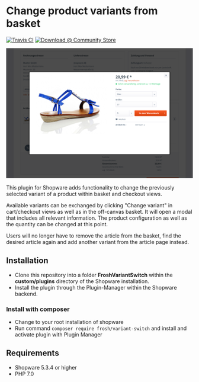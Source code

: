 # Change product variants from basket

[![Travis CI](https://travis-ci.org/FriendsOfShopware/FroshVariantSwitch.svg?branch=master)](https://travis-ci.org/FriendsOfShopware/FroshVariantSwitch)
[![Download @ Community Store](https://img.shields.io/badge/endpoint.svg?url=https://frosh.shyim.de/FroshVariantSwitch)](https://store.shopware.com/en/frosh64694548243f/switch-variants-in-basket.html)

![VariantSwitch](https://raw.githubusercontent.com/FriendsOfShopware/FroshVariantSwitch/master/Resources/store/images/0.png)

This plugin for Shopware adds functionality to change the previously
selected variant of a product within basket and checkout views.

Available variants can be exchanged by clicking "Change variant"
in cart/checkout views as well as in the off-canvas basket. It will
open a modal that includes all relevant information. The product
configuration as well as the quantity can be changed at this point.

Users will no longer have to remove the article from the basket, 
find the desired article again and add another variant from the article
page instead.

## Installation

* Clone this repository into a folder **FroshVariantSwitch** within the **custom/plugins** directory of the Shopware installation.
* Install the plugin through the Plugin-Manager within the Shopware backend.

### Install with composer
* Change to your root installation of shopware
* Run command `composer require frosh/variant-switch` and install and activate plugin with Plugin Manager 

## Requirements

* Shopware 5.3.4 or higher
* PHP 7.0
